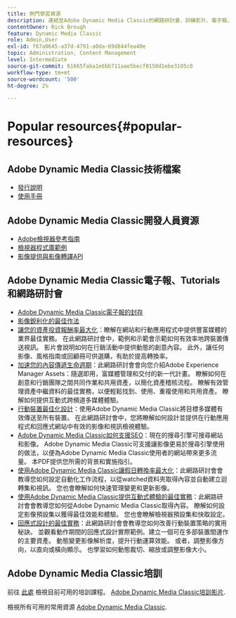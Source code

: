 ```yaml
---
title: 熱門學習資源
description: 連結至Adobe Dynamic Media Classic的網路研討會、訓練影片、電子報、最佳實務資訊和開發人員資源。
contentOwner: Rick Brough
feature: Dynamic Media Classic
role: Admin,User
exl-id: f67a0645-a37d-4791-a0da-69d844fea40e
topic: Administration, Content Management
level: Intermediate
source-git-commit: 61665faba1e6bb711aae5becf0150d1ebe3105c0
workflow-type: tm+mt
source-wordcount: '500'
ht-degree: 2%

---
```


# Popular resources{#popular-resources}

## Adobe Dynamic Media Classic技術檔案

* [發行說明](https://experienceleague.adobe.com/en/docs/dynamic-media-developer-resources/release-notes/s7rn2017)
* [使用手冊](introduction.md)

## Adobe Dynamic Media Classic開發人員資源

* [Adobe檢視器參考指南](https://experienceleague.adobe.com/en/docs/dynamic-media-developer-resources)
* [檢視器程式庫範例](https://landing.adobe.com/en/na/dynamic-media/ctir-2755/live-demos.html)
* [影像提供與影像轉譯API](https://experienceleague.adobe.com/en/docs/dynamic-media-developer-resources)

## Adobe Dynamic Media Classic電子報、Tutorials和網路研討會

* [Adobe Dynamic Media Classic電子報的封存](/help/using/dynamic-media-newsletter.md)
* [影像銳利化的最佳作法](/help/using/assets/s7_sharpening_images.pdf)
* [讓您的資產投資報酬率最大化](https://adobecustomersuccess.adobeconnect.com/p5ar3hfrrec/?launcher=false&amp;fcsContent=true&amp;pbMode=normal&amp;proto=true)：瞭解在網站和行動應用程式中提供豐富媒體的業界最佳實務。 在此網路研討會中，範例和示範會示範如何有效率地跨裝置傳送視訊。 影片會說明如何在行銷活動中提供動態的創意內容。 此外，讓任何影像、風格指南或回顧冊可供選購，有助於提高轉換率。
* [加速您的內容傳遞生命週期](https://adobecustomersuccess.adobeconnect.com/p88ducm9pqv/)：此網路研討會會向您介紹Adobe Experience Manager Assets：隨選即用，富媒體管理和交付的新一代計畫。 瞭解如何在創意和行銷團隊之間共同作業和共用資產，以簡化資產稽核流程。 瞭解有效管理資產中繼資料的最佳實務，以便輕鬆找到、使用、重複使用和共用資產。 瞭解如何提供互動式跨頻道多媒體體驗。
* [行動裝置最佳化設計](https://adobecustomersuccess.adobeconnect.com/p6oqd3wydif/?launcher=false&amp;fcsContent=true&amp;pbMode=normal&amp;proto=true)：使用Adobe Dynamic Media Classic將目標多媒體有效傳送至所有裝置。 在此網路研討會中，您將瞭解如何設計並提供在行動應用程式和回應式網站中有效的影像和視訊檢視體驗。
* [Adobe Dynamic Media Classic如何支援SEO](/help/using/assets/s7_seo.pdf)：現在的搜尋引擎可搜尋網站和影像。 Adobe Dynamic Media Classic可支援讓影像更易於搜尋引擎使用的做法，以便為Adobe Dynamic Media Classic使用者的網站帶來更多流量。 本PDF提供您所需的背景和實施指引。
* [使用Adobe Dynamic Media Classic讓假日轉換率最大化](https://adobecustomersuccess.adobeconnect.com/p32n1yr85c9/?proto=true)：此網路研討會會教導您如何設定自動化工作流程，以從watched資料夾取得內容並自動建立迴轉集和視訊。 您也會瞭解如何快速管理變更和更新影像。
* [使用Adobe Dynamic Media Classic提供互動式體驗的最佳實務](https://seminars.adobeconnect.com/p7wb8ej3u6d/)：此網路研討會會教導您如何從Adobe Dynamic Media Classic取得內容。 瞭解如何設定影像預設集以獲得最佳效能和體驗。 您也會瞭解檢視器預設集和快取設定。
* [回應式設計的最佳實務](https://offers.adobe.com/en/na/marketing/landings/_40458_responsive_design_live_on_demand_webinar.html)：此網路研討會會教導您如何改善行動裝置策略的實用秘訣。 並觀看動作期間的回應式設計實際範例。建立一個可在多部裝置間運作的主要資產。 動態變更影像解析度，提升行動運算效能。 或者，調整影像方向，以直向或橫向顯示。 也學習如何動態裁切、縮放或調整影像大小。

## Adobe Dynamic Media Classic培訓

前往 [此處](https://training.adobe.com/training/courses.html#product=adobe-scene7) 檢視目前可用的培訓課程。
[Adobe Dynamic Media Classic培訓影片](https://experienceleague.adobe.com/en/docs/dynamic-media-classic/using/intro/training-videos#intro).

檢視所有可用的常用資源 [Adobe Dynamic Media Classic](home.md).
